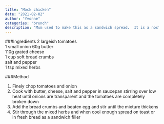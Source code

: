 ```yaml
---
title: "Mock chicken"
date: "2021-02-02"
author: "Yvonne"
categories: "brunch"
description: "Mum used to make this as a sandwich spread.  It is a nostalgic recipe that I felt the need to include on here because she took the effort to write it in my book.  You can sit the tomatoes in boiling water to remove the skins if you have the time"
---
```


###Ingredients
2 largeish tomatoes  
1 small onion
60g butter  
110g grated cheese  
1 cup soft bread crumbs  
salt and pepper  
1 tsp mixed herbs

###Method

1. Finely chop tomatoes and onion
2. Cook with butter, cheese, salt and pepper in saucepan stirring over low heat until onions are transparent and the tomatoes are completely broken down
3. Add the bread crumbs and beaten egg and stir until the mixture thickens
4. Stir through the mixed herbs and when cool enough spread on toast or in fresh bread as a sandwich filler
